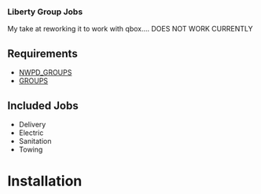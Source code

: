 ### Liberty Group Jobs
My take at reworking it to work with qbox.... DOES NOT WORK CURRENTLY

## Requirements
* [NWPD_GROUPS](https://github.com/darktrovx/npwd_groups?tab=readme-ov-file)
* [GROUPS](https://github.com/darktrovx/groups)

## Included Jobs
* Delivery
* Electric
* Sanitation
* Towing

# Installation
